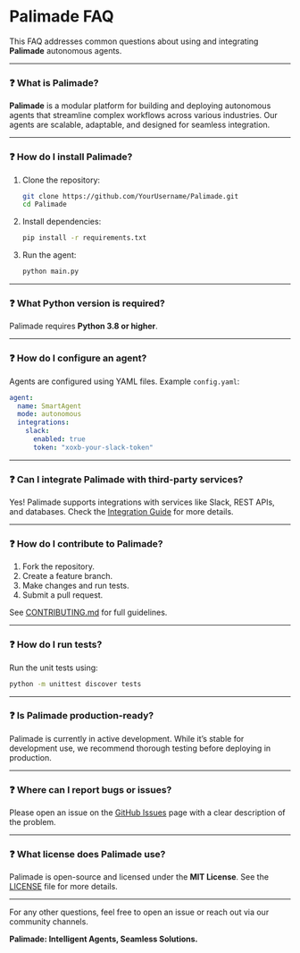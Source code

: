 # Palimade FAQ

This FAQ addresses common questions about using and integrating **Palimade** autonomous agents.

---

### ❓ **What is Palimade?**
**Palimade** is a modular platform for building and deploying autonomous agents that streamline complex workflows across various industries. Our agents are scalable, adaptable, and designed for seamless integration.

---

### ❓ **How do I install Palimade?**
1. Clone the repository:
   ```bash
   git clone https://github.com/YourUsername/Palimade.git
   cd Palimade
   ```
2. Install dependencies:
   ```bash
   pip install -r requirements.txt
   ```
3. Run the agent:
   ```bash
   python main.py
   ```

---

### ❓ **What Python version is required?**
Palimade requires **Python 3.8 or higher**.

---

### ❓ **How do I configure an agent?**
Agents are configured using YAML files. Example `config.yaml`:
```yaml
agent:
  name: SmartAgent
  mode: autonomous
  integrations:
    slack:
      enabled: true
      token: "xoxb-your-slack-token"
```

---

### ❓ **Can I integrate Palimade with third-party services?**
Yes! Palimade supports integrations with services like Slack, REST APIs, and databases. Check the [Integration Guide](integration_guide.md) for more details.

---

### ❓ **How do I contribute to Palimade?**
1. Fork the repository.
2. Create a feature branch.
3. Make changes and run tests.
4. Submit a pull request.

See [CONTRIBUTING.md](CONTRIBUTING.md) for full guidelines.

---

### ❓ **How do I run tests?**
Run the unit tests using:
```bash
python -m unittest discover tests
```

---

### ❓ **Is Palimade production-ready?**
Palimade is currently in active development. While it’s stable for development use, we recommend thorough testing before deploying in production.

---

### ❓ **Where can I report bugs or issues?**
Please open an issue on the [GitHub Issues](https://github.com/YourUsername/Palimade/issues) page with a clear description of the problem.

---

### ❓ **What license does Palimade use?**
Palimade is open-source and licensed under the **MIT License**. See the [LICENSE](LICENSE) file for more details.

---

For any other questions, feel free to open an issue or reach out via our community channels.

**Palimade: Intelligent Agents, Seamless Solutions.**
